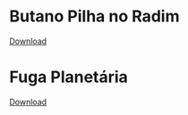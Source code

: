 # Butano Pilha no Radim
[Download](https://github.com/NOEIFCE/noeifce.github.io/blob/master/docs/pilha/pilha.zip)

# Fuga Planetária
[Download](#)
